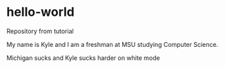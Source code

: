 # hello-world
Repository from tutorial

My name is Kyle and I am a freshman at MSU studying Computer Science.

Michigan sucks and Kyle sucks harder on white mode
